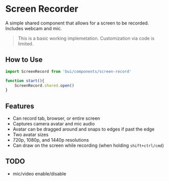 Screen Recorder
=================

A simple shared component that allows for a screen to be recorded. Includes webcam and mic.

> This is a basic working implemetation. Customization via code is limited.

## How to Use

```js
import ScreenRecord from 'bui/components/screen-record'

function start(){
    ScreenRecord.shared.open()
}
```

## Features
- Can record tab, browser, or entire screen
- Captures camera avatar and mic audio
- Avatar can be dragged around and snaps to edges if past the edge
- Two avatar sizes
- 720p, 1080p, and 1440p resolutions
- Can draw on the screen while recording (when holding `shift+ctrl/cmd`)

## TODO
- mic/video enable/disable